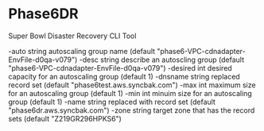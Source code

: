 # Phase6DR
Super Bowl Disaster Recovery CLI Tool


  -auto string
        autoscaling group name (default "phase6-VPC-cdnadapter-EnvFile-d0qa-v079")
  -desc string
        describe an autoscling group (default "phase6-VPC-cdnadapter-EnvFile-d0qa-v079")
  -desired int
        desired capacity for an autoscaling group (default 1)
  -dnsname string
        replaced record set (default "phase6test.aws.syncbak.com")
  -max int
        maximum size for an autoscaling group (default 1)
  -min int
        minuim size for an autoscaling group (default 1)
  -name string
        replaced with record set (default "phase6dr.aws.syncbak.com")
  -zone string
        target zone that has the record sets (default "Z219GR296HPKS6") 